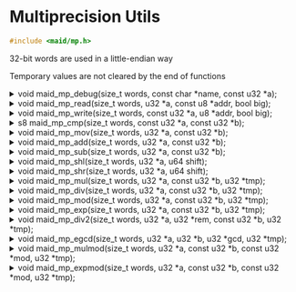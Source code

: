 <!---
 *  This file is part of libmaid
 *
 *  Libmaid is free software; you can redistribute it and/or
 *  modify it under the terms of the GNU Lesser General Public
 *  License as published by the Free Software Foundation; either
 *  version 2.1 of the License, or (at your option) any later version.
 *
 *  Libmaid is distributed in the hope that it will be useful,
 *  but WITHOUT ANY WARRANTY; without even the implied warranty of
 *  MERCHANTABILITY or FITNESS FOR A PARTICULAR PURPOSE.
 *  See the GNU Lesser General Public License for more details.
 *
 *  You should have received a copy of the GNU Lesser General Public
 *  License along with libmaid; if not, see <https://www.gnu.org/licenses/>.
--->

# Multiprecision Utils

```c
#include <maid/mp.h>
```

32-bit words are used in a little-endian way

Temporary values are not cleared by the end of functions

<details>
<summary>void maid_mp_debug(size_t words, const char *name,
                            const u32 *a);</summary>
Prints a biginteger

### Parameters
| name  | description         |
|-------|---------------------|
| words | Amount of u32 words |
| name  | Name to print       |
| a     | Number to print     |

</details>

<details>
<summary>void maid_mp_read(size_t words, u32 *a,
                           const u8 *addr, bool big);</summary>
Reads a biginteger from memory

### Parameters
| name  | description         |
|-------|---------------------|
| words | Amount of u32 words |
| a     | Destination         |
| addr  | Memory to read      |
| big   | Little/Big endian   |

</details>

<details>
<summary>void maid_mp_write(size_t words, const u32 *a,
                            u8 *addr, bool big);</summary>
Writes a biginteger to memory

### Parameters
| name  | description          |
|-------|----------------------|
| words | Amount of u32 words  |
| a     | Source               |
| addr  | Memory to be written |
| big   | Little/Big endian    |

</details>

<details>
<summary>s8 maid_mp_cmp(size_t words, const u32 *a, const u32 *b);</summary>
Compares two bigintegers

### Parameters
| name  | description         |
|-------|---------------------|
| words | Amount of u32 words |
| a     | Number 1            |
| b     | Number 2 (NULL = 0) |

### Return value
| case  | description |
|-------|-------------|
| a > b | -1          |
| a = b |  0          |
| a < b |  1          |

</details>

<details>
<summary>void maid_mp_mov(size_t words, u32 *a, const u32 *b);</summary>
Sets a biginteger to another

### Parameters
| name  | description         |
|-------|---------------------|
| words | Amount of u32 words |
| a     | Destination         |
| b     | Source (NULL = 0)   |

</details>

<details>
<summary>void maid_mp_add(size_t words, u32 *a, const u32 *b);</summary>
Adds a biginteger to another

### Parameters
| name  | description         |
|-------|---------------------|
| words | Amount of u32 words |
| a     | Augend -> Total     |
| b     | Addend (NULL = 0)   |

</details>

<details>
<summary>void maid_mp_sub(size_t words, u32 *a, const u32 *b);</summary>
Subtracts a biginteger from another

### Parameters
| name  | description           |
|-------|-----------------------|
| words | Amount of u32 words   |
| a     | Minuend -> Difference |
| b     | Subtrahend (NULL = 0) |

</details>

<details>
<summary>void maid_mp_shl(size_t words, u32 *a, u64 shift);</summary>
Shifts a biginteger left

### Parameters
| name  | description           |
|-------|-----------------------|
| words | Amount of u32 words   |
| a     | Number to be shifted  |
| shift | Amount of shift       |

</details>

<details>
<summary>void maid_mp_shr(size_t words, u32 *a, u64 shift);</summary>
Shifts a biginteger right

### Parameters
| name  | description           |
|-------|-----------------------|
| words | Amount of u32 words   |
| a     | Number to be shifted  |
| shift | Amount of shift       |

</details>

<details>
<summary>void maid_mp_mul(size_t words, u32 *a, const u32 *b,
                          u32 *tmp);</summary>
Multiplies a biginteger by another

### Parameters
| name  | description              |
|-------|--------------------------|
| words | Amount of u32 words      |
| a     | Multiplicand -> Product  |
| b     | Multiplier (NULL = 1)    |
| tmp   | Temporary buffer (words) |

</details>

<details>
<summary>void maid_mp_div(size_t words, u32 *a, const u32 *b,
                          u32 *tmp);</summary>
Divides a biginteger by another

### Parameters
| name  | description                  |
|-------|------------------------------|
| words | Amount of u32 words          |
| a     | Dividend -> Quotient         |
| b     | Divisor (NULL = 1)           |
| tmp   | Temporary buffer (words * 2) |

</details>

<details>
<summary>void maid_mp_mod(size_t words, u32 *a, const u32 *b,
                          u32 *tmp);</summary>
Gets the remainder of a biginteger divided by another

### Parameters
| name  | description                  |
|-------|------------------------------|
| words | Amount of u32 words          |
| a     | Dividend -> Remainder        |
| b     | Divisor (NULL = 1)           |
| tmp   | Temporary buffer (words * 3) |

</details>

<details>
<summary>void maid_mp_exp(size_t words, u32 *a, const u32 *b,
                          u32 *tmp);</summary>
Raises a big integer to the power of another

### Parameters
| name  | description                  |
|-------|------------------------------|
| words | Amount of u32 words          |
| a     | Base -> Power                |
| b     | Exponent (NULL = 1)          |
| tmp   | Temporary buffer (words * 3) |

</details>

<details>
<summary>void maid_mp_div2(size_t words, u32 *a, u32 *rem, const u32 *b,
                           u32 *tmp);</summary>
Divides a biginteger by another, and returns the remainder

### Parameters
| name  | description                  |
|-------|------------------------------|
| words | Amount of u32 words          |
| a     | Dividend -> Quotient         |
| rem   | Remainder                    |
| b     | Divisor (NULL = 1)           |
| tmp   | Temporary buffer (words * 2) |

</details>

<details>
<summary>void maid_mp_egcd(size_t words, u32 *a, u32 *b,
                           u32 *gcd, u32 *tmp);</summary>
Extended Euclidean algorithm, calculates Bezout's coefficients and
the greatest common divisor

### Parameters
| name  | description                  |
|-------|------------------------------|
| words | Amount of u32 words          |
| a     | Variable x -> Coefficient a  |
| b     | Variable y -> Coefficient b  |
| gcd   | Greatest common divisor      |
| tmp   | Temporary buffer (words * 7) |

</details>

<details>
<summary>void maid_mp_mulmod(size_t words, u32 *a, const u32 *b,
                             const u32 *mod, u32 *tmp);</summary>
Modular multiplies a biginteger by another

### Parameters
| name  | description                   |
|-------|-------------------------------|
| words | Amount of u32 words           |
| a     | Multiplicand -> Product       |
| b     | Multiplier (NULL = 1)         |
| mod   | Modulo divisor                |
| tmp   | Temporary buffer (words * 12) |

</details>

<details>
<summary>void maid_mp_expmod(size_t words, u32 *a, const u32 *b,
                             const u32 *mod, u32 *tmp);</summary>
Raises a big integer to the modular power of another

### Parameters
| name  | description                   |
|-------|-------------------------------|
| words | Amount of u32 words           |
| a     | Base -> Power                 |
| b     | Exponent (NULL = 1)           |
| mod   | Modulo divisor                |
| tmp   | Temporary buffer (words * 14) |

</details>
